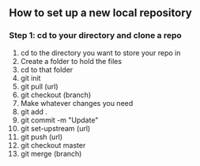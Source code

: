 ## How to set up a new local repository
### Step 1: cd to your directory and clone a repo
1. cd to the directory you want to store your repo in
2. Create a folder to hold the files
3. cd to that folder
4. git init
5. git pull (url)
6. git checkout (branch)
7. Make whatever changes you need
8. git add .
9. git commit -m "Update"
7. git set-upstream (url)
8. git push (url)
1. git checkout master
1. git merge (branch)
